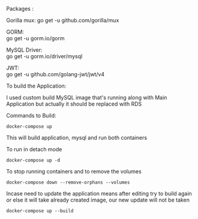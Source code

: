 Packages :

Gorilla mux:
    go get -u github.com/gorilla/mux

GORM:    
    go get -u gorm.io/gorm

MySQL Driver:    
    go get -u gorm.io/driver/mysql

JWT:    
    go get -u github.com/golang-jwt/jwt/v4


To build the Application:

I used custom build MySQL image that's running along with Main Application but actually it should be replaced with RDS

Commands to Build:

    docker-compose up

This will build application, mysql and run both containers

To run in detach mode

    docker-compose up -d

To stop running containers and to remove the volumes 

    docker-compose down --remove-orphans --volumes 

Incase need to update the application means after editing try to build again or else it will take already created image, our new update will not be taken

    docker-compose up --build